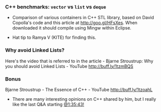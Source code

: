 ### C++ benchmarks: `vector` vs `list` vs `deque`

- Comparison of various containers in C++ STL library, based on David Copolla's code and this article at http://goo.gl/HFsXes. When downloaded it should compile using Mingw within Eclipse.

- Hat tip to Ramya V (KITE) for finding this. 

### Why avoid Linked Lists?
Here's the video that is referred to in the article - Bjarne Stroustrup: Why you should avoid Linked Lists - YouTube http://buff.ly/1tzmBQS 

### Bonus 
Bjarne Stroustrup - The Essence of C++ - YouTube http://buff.ly/1tzoahL
 - There are many interesting opinions on C++ shared by him, but I really like the last Q&A starting [@1:35:43!](http://www.youtube.com/watch?v=86xWVb4XIyE&t=1h35m43s)
